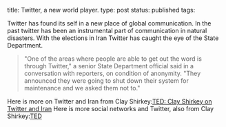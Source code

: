 title: Twitter, a new world player.
type: post
status: published
tags: 


Twitter has found its self in a new place of global communication. In the past twitter has been an instrumental part of communication in natural disasters. With the elections in Iran Twitter has caught the eye of the State Department. 

> "One of the areas where people are able to get out the word is through Twitter," a senior State Department official said in a conversation with reporters, on condition of anonymity. "They announced they were going to shut down their system for maintenance and we asked them not to."

Here is more on Twitter and Iran from Clay Shirkey:[TED: Clay Shirkey on Twitter and Iran](http://blog.ted.com/2009/06/qa_with_clay_sh.php) Here is more social networks and Twitter, also from Clay Shirkey:[TED](http://www.ted.com/talks/clay_shirky_how_cellphones_twitter_facebook_can_make_history.html)
